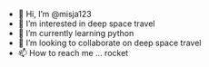 - 👋 Hi, I’m @misja123
- 👀 I’m interested in deep space travel
- 🌱 I’m currently learning python
- 💞️ I’m looking to collaborate on deep space travel
- 📫 How to reach me ... rocket

<!---
misja123/misja123 is a ✨ special ✨ repository because its `README.md` (this file) appears on your GitHub profile.
You can click the Preview link to take a look at your changes.
--->
